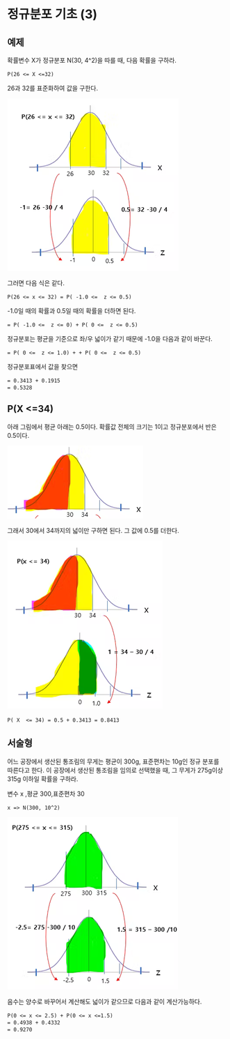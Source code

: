 # 정규분포 기초 (3)

## 예제 

확률변수 X가 정규분포 N(30, 4^2)을 따를 때, 다음 확률을 구하라. 

```
P(26 <= X <=32)
```


26과 32를 표준화하여 값을 구한다. 


![](../.gitbook/assets/normal/normal17.png)

그러면 다음 식은 같다. 
```
P(26 <= x <= 32) = P( -1.0 <=  z <= 0.5)
```


-1.0일 때의 확률과 0.5일 때의 확률을 더하면 된다. 

```
= P( -1.0 <=  z <= 0) + P( 0 <=  z <= 0.5)
```


정규분포는 평균을 기준으로 좌/우 넓이가 같기 때문에 
-1.0을 다음과 같이 바꾼다. 


```
= P( 0 <=  z <= 1.0) + + P( 0 <=  z <= 0.5)
```

정규분포표에서 값을 찾으면 
```
= 0.3413 + 0.1915
= 0.5328
```


## P(X <=34)
아래 그림에서 평균 아래는 0.5이다. 확률값 전체의 크기는 1이고 정규분포에서 반은 0.5이다. 


![](../.gitbook/assets/normal/normal18.png)



그래서 30에서 34까지의 넓이만 구하면 된다. 그 값에 0.5를 더한다. 


![](../.gitbook/assets/normal/normal19.png)


```
P( X  <= 34) = 0.5 + 0.3413 = 0.8413
```



## 서술형
어느 공장에서 생산된 통조림의 무게는 평균이 300g, 표준편차는 10g인 정규 분포를 따른다고 한다. 이 공장에서 생산된 통조림을 임의로 선택했을 때, 그 무게가 275g이상 315g 이하일 확률을 구하라. 



변수 x ,평균 300,표준편차 30 

```
x => N(300, 10^2)
```


![](../.gitbook/assets/normal/normal20.png)


음수는 양수로 바꾸어서 계산해도 넓이가 같으므로 다음과 같이 계산가능하다. 

```
P(0 <= x <= 2.5) + P(0 <= x <=1.5)
= 0.4938 + 0.4332
= 0.9270
```

